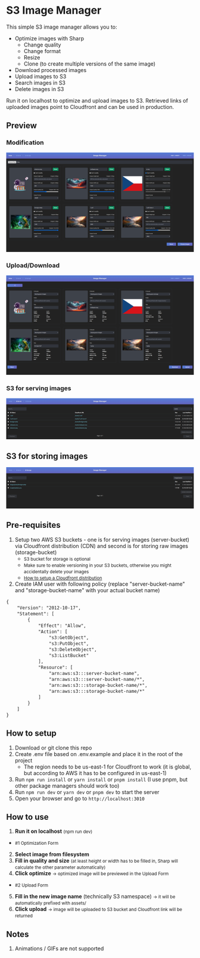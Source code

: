 # S3 Image Manager

This simple S3 image manager allows you to:
- Optimize images with Sharp
   - Change quality
   - Change format
   - Resize
   - Clone (to create multiple versions of the same image)
- Download processed images
- Upload images to S3
- Search images in S3
- Delete images in S3

Run it on localhost to optimize and upload images to S3. Retrieved links of uploaded images point to Cloudfront and can be used in production.

## Preview

### Modification
![Modify](assets/modify.png)

### Upload/Download
![Upload/Download](assets/upload-download.png)

### S3 for serving images
![S3 Server](assets/s3-server.png)

## S3 for storing images
![S3 Storage](assets/s3-storage.png)

## Pre-requisites

1) Setup two AWS S3 buckets - one is for serving images (server-bucket) via Cloudfront distribution (CDN) and second is for storing raw images (storage-bucket)
   - <small>S3 bucket for storage is optional</small>
   - <small>Make sure to enable versioning in your S3 buckets, otherwise you might accidentally delete your images</small>
   - <small>[How to setup a Cloudfront distribution](https://www.youtube.com/watch?v=kbI7kRWAU-w)</small>
2) Create IAM user with following policy (replace "server-bucket-name" and "storage-bucket-name" with your actual bucket name)
```
{
    "Version": "2012-10-17",
    "Statement": [
        {
            "Effect": "Allow",
            "Action": [
                "s3:GetObject",
                "s3:PutObject",
                "s3:DeleteObject",
                "s3:ListBucket"
            ],
            "Resource": [
                "arn:aws:s3:::server-bucket-name",
                "arn:aws:s3:::server-bucket-name/*",
                "arn:aws:s3:::storage-bucket-name/*",
                "arn:aws:s3:::storage-bucket-name/*"
            ]
        }
    ]
}
```

## How to setup
1) Download or git clone this repo
2) Create .env file based on .env.example and place it in the root of the project
    - The region needs to be us-east-1 for Cloudfront to work (it is global, but according to AWS it has to be configured in us-east-1)
3) Run `npm run install` or `yarn install` or `pnpm install` (I use pnpm, but other package managers should work too)
4) Run `npm run dev` or `yarn dev` or `pnpm dev` to start the server
5) Open your browser and go to `http://localhost:3010`

## How to use
1) **Run it on localhost** <small>(npm run dev)</small>
- <small>#1 Optimization Form</small>
2) **Select image from filesystem**
3) **Fill in quality and size** <small>(at least height or width has to be filled in, Sharp will calculate the other parameter automatically)</small>
4) **Click optimize** <small>-> optimized image will be previewed in the Upload Form</small>
- <small>#2 Upload Form</small>
5) **Fill in the new image name** (technically S3 namespace) <small>-> it will be automatically prefixed with assets/</small>
6) **Click upload** <small>-> image will be uploaded to S3 bucket and Cloudfront link will be returned</small>

## Notes
1) Animations / GIFs are not supported
